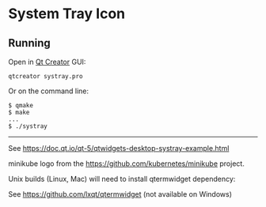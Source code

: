 # System Tray Icon

## Running

Open in [Qt Creator](https://doc.qt.io/qtcreator/) GUI:

```shell
qtcreator systray.pro
```

Or on the command line:

```console
$ qmake
$ make
...
$ ./systray
```

----

See <https://doc.qt.io/qt-5/qtwidgets-desktop-systray-example.html>

minikube logo from the <https://github.com/kubernetes/minikube> project.

Unix builds (Linux, Mac) will need to install qtermwidget dependency:

See <https://github.com/lxqt/qtermwidget> (not available on Windows)
